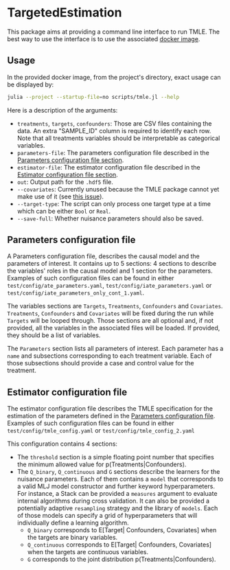 # TargetedEstimation

This package aims at providing a command line interface to run TMLE. The best way to use the interface is to use the associated [docker image](https://hub.docker.com/r/olivierlabayle/targeted-estimation/tags).

## Usage

In the provided docker image, from the project's directory, exact usage can be displayed by:

```bash
julia --project --startup-file=no scripts/tmle.jl --help
```

Here is a description of the arguments:

- `treatments`, `targets`, `confounders`: Those are CSV files containing the data. An extra "SAMPLE_ID" column is required to identify each row. Note that all treatments variables should be interpretable as categorical variables.
- `parameters-file`: The parameters configuration file described in the [Parameters configuration file section](##parameters-configuration-file).
- `estimator-file`: The estimator configuration file described in the [Estimator configuration file section](##estimator-configuration-file).
- `out`: Output path for the `.hdf5` file.
- `--covariates`: Currently unused because the TMLE package cannot yet make use of it (see [this issue](https://github.com/olivierlabayle/TMLE.jl/issues/59)).
- `--target-type`: The script can only process one target type at a time which can be either `Bool` or `Real`.
- `--save-full`: Whether nuisance parameters should also be saved.

## Parameters configuration file

A Parameters configuration file, describes the causal model and the parameters of interest. It contains up to 5 sections: 4 sections to describe the variables' roles in the causal model and 1 section for the parameters. Examples of such configuration files can be found in either `test/config/ate_parameters.yaml`, `test/config/iate_parameters.yaml` or `test/config/iate_parameters_only_cont_1.yaml`.

The variables sections are `Targets`, `Treatments`, `Confounders` and `Covariates`. `Treatments`, `Confounders` and `Covariates` will be fixed during the run while `Targets` will be looped through. Those sections are all optional and, if not provided, all the variables in the associated files will be loaded. If provided, they should be a list of variables.

The `Parameters` section lists all parameters of interest. Each parameter has a `name` and subsections corresponding to each treatment variable. Each of those subsections should provide a case and control value for the treatment.

## Estimator configuration file

The estimator configuration file describes the TMLE specification for the estimation of the parameters defined in the [Parameters configuration file](##parameters-configuration-file). Examples of such configuration files can be found in either `test/config/tmle_config.yaml` or `test/config/tmle_config_2.yaml`

This configuration contains 4 sections:

- The `threshold` section is a simple floating point number that specifies the minimum allowed value for p(Treatments|Confounders).
- The `Q_binary`, `Q_continuous` and `G` sections describe the learners for the nuisance parameters. Each of them contains a `model` that corresponds to a valid MLJ model constructor and further keyword hyperparameters. For instance, a Stack can be provided a `measures` argument to evaluate internal algorithms during cross validation. It can also be provided a potentially adaptive `resampling` strategy and the library of `models`. Each of those models can specify a grid of hyperparameters that will individually define a learning algorithm.
  - `Q_binary` corresponds to E[Target| Confounders, Covariates] when the targets are binary variables.
  - `Q_continuous` corresponds to E[Target| Confounders, Covariates] when the targets are continuous variables.
  - `G` corresponds to the joint distribution p(Treatments|Confounders).

